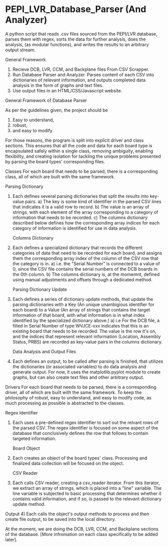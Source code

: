 # PEPI_LVR_Database_Parser (And Analyzer)
A python script that reads .csv files sourced from the PEPI/LVR database, 
parses them with regex, 
sorts the data for further analysis, 
does the analysis, (as modular functions),
and writes the results to an arbitrary output stream.

General Framework
1) Recieve DCB, LVR, CCM, and Backplane files From CSV Scrapper.
2) Run Database Parser and Analyzer. Parses content of each CSV into dictionaries of relevant information,
and outputs completed data analysis in the form of graphs and text files.
3) Use output files in an HTML/CSS/Javascript website.

General Framework of Database Parser

As per the guidelines given, the project should be 
1) Easy to understand,
2) robust,
3) and easy to modify.

For those reasons, the program is split into explicit driver and class sections. 
This ensures that all the code and data for each board type is encapsulated safely within a single class, 
removing ambiguity, enabling flexibility, 
and creating isolation for tackling the unique problems presented by parsing the board types' corresponding files.

Classes
For each board that needs to be parsed, there is a corresponding class, all of which are built with the same framework.

   Parsing Dictionary
1) Each defines several parsing dictionaries that split the results into key-value pairs. 
   a) The key is some kind of identifier in the parsed CSV lines that indicates it is a valid row to record.
   b) The value is an array of strings, with each element of the array corresponding to a category of information that needs to be recorded.
   c) The columns dictionary described below defines how the corresponding array indices for each category of information is identified 
      for use in data analysis.
   
   Columns Dictionary
2) Each defines a specialized dictionary that records the different categories of data that need to be recorded for each board,
and assigns them the corresponding array index of the column of the CSV row that the category is in. 
   a) i.e. the "Serial Number" is connected to a value of 0, since the CSV file contains the serial numbers of the DCB boards in the 0th column.
   b) The columns dictionary is, at the momemnt, defined using manual adjustments and offsets through a dedicated method.
   
   Parsing Dictionary Update
3) Each defines a series of dictionary update methods, that update the parsing dictionaries with a Key (An unique unambigious identifier for each board)
to a Value (An array of strings that contains the target information of that board, with what information is in what index identified by the specialized dictionary above.)
   a) i.e For the DCB file, a filled in Serial Number of type WVJCE-xxx indicates that this is an existing board that needs to be recorded. The value is the row it's on,
      and the indices that represent relevant information (Location, Assembly Status, PRBS) are recorded as key-value pairs in the columns dictionary.

   Data Analysis and Output Files
4) Each defines an output, to be called after parsing is finished, that utilizes the dictionaries (or associated variables) to
do data analysis and generate output. For now, it uses the matplotlib.pyplot module to create graphs, but can also create text files and other arbitrary output.

Drivers
For each board that needs to be parsed, there is a corresponding driver, all of which are built with the same framework.
To keep the philosophy of robust, easy to understand, and easy to modify code, as much processing as possible is abstracted to the classes.
  
  Regex Identifier
1) Each uses a pre-defined regex identifier to sort out the relvant rows of the parsed CSV. The regex identifier 
is focused on some aspect of the database that conclusively defines the row that follows to contain targeted information.

   Board Object
2) Each creates an object of the board types' class. Processing and finalized data collection will be focused on
the object.
  
   CSV Reader
3) Each calls CSV reader, creating a csv_reader iterator. From this iterator, we extract an array of strings, which is placed
into a "line" variable. The line variable is subjected to basic processing that determines whether it contains valid information,
and if so, is passed to the relevant dictionary update method.

  Output
4) Each calls the object's output methods to process and then create file output, to be saved into the local directory.

At the moment, we are doing the DCB, LVR, CCM, and Backplane sections of the database.
[More infromation on each class specifically to be added later].

